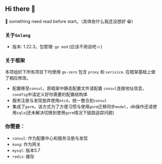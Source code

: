 ## Hi there 👋

<!--

**Here are some ideas to get you started:**

🙋‍♀️ A short introduction - what is your organization all about?
🌈 Contribution guidelines - how can the community get involved?
👩‍💻 Useful resources - where can the community find your docs? Is there anything else the community should know?
🍿 Fun facts - what does your team eat for breakfast?
🧙 Remember, you can do mighty things with the power of [Markdown](https://docs.github.com/github/writing-on-github/getting-started-with-writing-and-formatting-on-github/basic-writing-and-formatting-syntax)
-->
🌈  something need read before start。（具体些什么我还没想好 😁）

### 关于`Golang`
* 版本: 1.22.3。包管理: `go mod` (应该不用说吧☺️)

### 关于框架
本项组织下所有项目下均使用 `go-zero` 包含 `proxy` 和 `serivice`. 在框架基础上做了相应修改。
* 配置移至`consul`，原框架中静态配置文件请配置 `consul`连接地址信息，`condfig`中请定义好你需要的配置结构体
* 服务注册与发现放弃使用`etcd`，统一整合到`consul`
* 集成了`gorm`，该方式为了方便习惯与使用`gorm`迁移同步`model`，db操作还请使用`sqlx`(还未解决切换到使用`gorm`情况下链路追踪问题)

### 你需要：
* `consul`: 作为配置中心和服务注册与发现
* `kong`: 作为网关
* `mysql`: 版本5.7
* `redis`: 缓存
